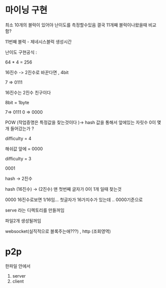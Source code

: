 # 마이닝 구현

최소 10개의 블럭이 있어야 난이도를 측정할수있음
결국 11개째 블럭이나왔을때 비교함?

11번째 블럭 - 제네시스블럭 생성시간

난이도 구현공식 :



64 * 4 = 256

16진수 -> 2진수로 바꾼다면 , 4bit

7 => 0111


16진수는 2진수 친구이다


8bit = 1byte 

7=> 0111
0 => 0000


POW (작업증명은 특정값을 찾는것이다 )-> hash 값을 통해서  앞에있는 자릿수 0이 몇개 들어갔는가 ?

difficulty = 4

해쉬값 앞에 = 0000 

difficulty = 3 

0001

hash -> 2진수 

hash (16진수) -> (2진수) 맨 첫번째 글자가 0이 1개 일때 찾는것 


0000 16진수로보면 1/16임... 첫글자가 16가지수가 있는데 .. 0000기준으로




serve 라는 디렉토리를 만들꺼임

파일2개 생성될꺼임  

websocket(실직적으로 블록주는애???) , http (조회영역)


# p2p 

한파일 안에서

1. server
2. client 